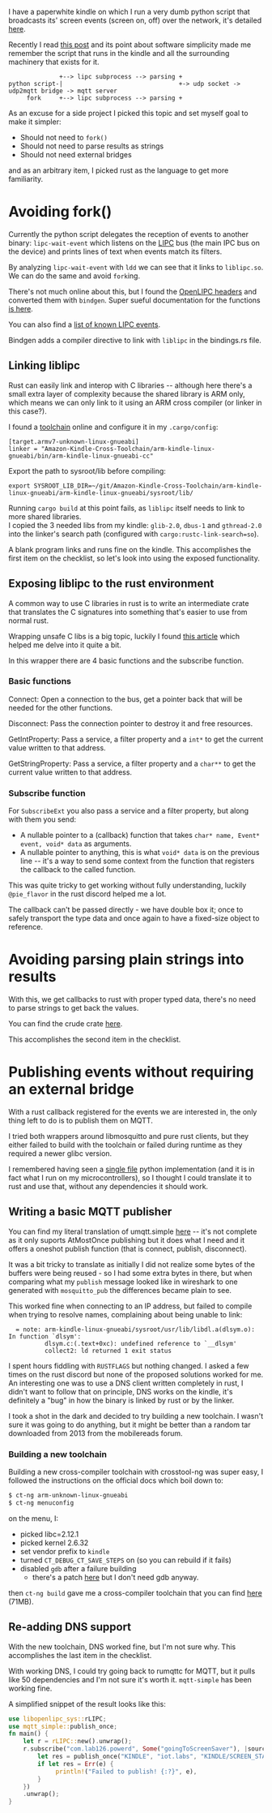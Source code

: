 I have a paperwhite kindle on which I run a very dumb python script that broadcasts its' screen events (screen on, off) over the network, it's detailed [here](https://blog.davidventura.com.ar/integrating-a-kindle-into-house-automation.html).

Recently I read [this post](https://drewdevault.com/2020/10/09/Four-principles-of-software-engineering.html) and its
point about software simplicity made me remember the script that runs in the kindle and all the surrounding machinery that exists for it.

```
              +--> lipc subprocess --> parsing +
python script-|                                +-> udp socket -> udp2mqtt bridge -> mqtt server
     fork     +--> lipc subprocess --> parsing +
```

As an excuse for a side project I picked this topic and set myself goal to make it simpler:

* Should not need to `fork()`
* Should not need to parse results as strings
* Should not need external bridges

and as an arbitrary item, I picked rust as the language to get more familiarity.

# Avoiding fork()

Currently the python script delegates the reception of events to another binary: `lipc-wait-event`
which listens on the [LIPC](https://wiki.mobileread.com/wiki/Kindle_Touch_Hacking#LIPC) bus (the
main IPC bus on the device) and prints lines of text when events match its filters.

By analyzing `lipc-wait-event` with `ldd` we can see that it links to `liblipc.so`. We can do the
same and avoid `fork`ing.

There's not much online about this, but I found the [OpenLIPC headers](https://github.com/Arkq/openlipc)
and converted them with `bindgen`. Super sueful documentation for the functions [is here](https://arkq.github.io/openlipc).

You can also find a [list of known LIPC events](https://www.mobileread.com/forums/showthread.php?t=227859).

Bindgen adds a compiler directive to link with `liblipc` in the bindings.rs file.

## Linking liblipc

Rust can easily link and interop with C libraries -- although here there's a small extra layer of
complexity because the shared library is ARM only, which means we can only link to it using an ARM
cross compiler (or linker in this case?).

I found a [toolchain](https://github.com/samsheff/Amazon-Kindle-Cross-Toolchain/tree/master/arm-kindle-linux-gnueabi)
online and configure it in my `.cargo/config`:

```
[target.armv7-unknown-linux-gnueabi]
linker = "Amazon-Kindle-Cross-Toolchain/arm-kindle-linux-gnueabi/bin/arm-kindle-linux-gnueabi-cc"
```

Export the path to sysroot/lib before compiling:
```
export SYSROOT_LIB_DIR=~/git/Amazon-Kindle-Cross-Toolchain/arm-kindle-linux-gnueabi/arm-kindle-linux-gnueabi/sysroot/lib/
```

Running `cargo build` at this point fails, as `liblipc` itself needs to link to more shared
libraries.  
I copied the 3 needed libs from my kindle: `glib-2.0`, `dbus-1` and `gthread-2.0` into
the linker's search path (configured with `cargo:rustc-link-search=so`).

A blank program links and runs fine on the kindle. This accomplishes the first item on the
checklist, so let's look into using the exposed functionality.

## Exposing liblipc to the rust environment

A common way to use C libraries in rust is to write an intermediate crate that translates the C
signatures into something that's easier to use from normal rust.

Wrapping unsafe C libs is a big topic, luckily I found [this article](https://medium.com/dwelo-r-d/wrapping-unsafe-c-libraries-in-rust-d75aeb283c65) which helped me delve into it quite a bit.

In this wrapper there are 4 basic functions and the subscribe function.

### Basic functions

Connect: Open a connection to the bus, get a pointer back that will be needed for the other
functions.

Disconnect: Pass the connection pointer to destroy it and free resources.

GetIntProperty: Pass a service, a filter property and a `int*` to get the current value
written to that address.

GetStringProperty: Pass a service, a filter property and a `char**` to get the current value
written to that address.

### Subscribe function

For `SubscribeExt` you also pass a service and a filter property, but along with them you send:

* A nullable pointer to a (callback) function that takes `char* name, Event* event, void* data` as arguments.
* A nullable pointer to anything, this is what `void* data` is on the previous line -- it's a way
  to send some context from the function that registers the callback to the called function.


This was quite tricky to get working without fully understanding, luckily `@pie_flavor` in the rust
discord helped me a lot.

The callback can't be passed directly - we have double box it; once to safely transport the type
data and once again to have a fixed-size object to reference.

# Avoiding parsing plain strings into results

With this, we get callbacks to rust with proper typed data, there's no need to parse strings to get
back the values.

You can find the crude crate [here](https://github.com/DavidVentura/kindle-events-parser/tree/master/libopenlipc-sys).

This accomplishes the second item in the checklist.

# Publishing events without requiring an external bridge

With a rust callback registered for the events we are interested in, the only thing left to do is
to publish them on MQTT.

I tried both wrappers around libmosquitto and pure rust clients, but they either failed to build
with the toolchain or failed during runtime as they required a newer glibc version.

I remembered having seen a [single file](https://github.com/micropython/micropython-lib/blob/master/umqtt.simple/umqtt/simple.py)
 python implementation (and it is in fact what I run on my microcontrollers), so I thought I could
 translate it to rust and use that, without any dependencies it should work.

## Writing a basic MQTT publisher

You can find my literal translation of umqtt.simple [here](https://github.com/DavidVentura/kindle-events-parser/tree/master/mqtt-simple)
 -- it's not complete as it only suports AtMostOnce publishing but it does what I need and it
 offers a oneshot publish function (that is connect, publish, disconnect).

It was a bit tricky to translate as initially I did not realize some bytes of the buffers were
being reused - so I had some extra bytes in there, but when comparing what my `publish` message looked
like in wireshark to one generated with `mosquitto_pub` the differences became plain to see.

This worked fine when connecting to an IP address, but failed to compile when trying to resolve
names, complaining about being unable to link:

```
  = note: arm-kindle-linux-gnueabi/sysroot/usr/lib/libdl.a(dlsym.o): In function `dlsym':
          dlsym.c:(.text+0xc): undefined reference to `__dlsym'
          collect2: ld returned 1 exit status
```

I spent hours fiddling with `RUSTFLAGS` but nothing changed. I asked a few times on the rust
discord but none of the proposed solutions worked for me. An interesting one was to use a DNS
client written completely in rust, I didn't want to follow that on principle, DNS works on the
kindle, it's definitely a "bug" in how the binary is linked by rust or by the linker.

I took a shot in the dark and decided to try building a new toolchain. I wasn't sure it was going
to do anything, but it might be better than a random tar downloaded from 2013 from the mobilereads
forum.

### Building a new toolchain

Building a new cross-compiler toolchain with crosstool-ng was super easy, I followed the
instructions on the official docs which boil down to:

```bash
$ ct-ng arm-unknown-linux-gnueabi
$ ct-ng menuconfig
```

on the menu, I:

* picked libc=2.12.1 
* picked kernel 2.6.32
* set vendor prefix to `kindle`
* turned `CT_DEBUG_CT_SAVE_STEPS` on (so you can rebuild if it fails)
* disabled `gdb` after a failure building
  * there's a patch [here](https://github.com/crosstool-ng/crosstool-ng/issues/1249) but I don't need gdb anyway.

then `ct-ng build` gave me a cross-compiler toolchain that you can find
[here](/files/kindle-toolchain.tar.gz) (71MB).


## Re-adding DNS support

With the new toolchain, DNS worked fine, but I'm not sure why.
This accomplishes the last item in the checklist.

With working DNS, I could try going back to rumqttc for MQTT, but it pulls like 50 dependencies and
I'm not sure it's worth it. `mqtt-simple` has been working fine.

A simplified snippet of the result looks like this:

```rust
use libopenlipc_sys::rLIPC;
use mqtt_simple::publish_once;
fn main() {
    let r = rLIPC::new().unwrap();
    r.subscribe("com.lab126.powerd", Some("goingToScreenSaver"), |source, ev, intarg, strarg| {
        let res = publish_once("KINDLE", "iot.labs", "KINDLE/SCREEN_STATE", "0");
        if let res = Err(e) {
             println!("Failed to publish! {:?}", e),
        }
    })
    .unwrap();
}
```
